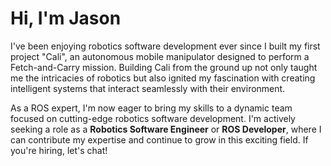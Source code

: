 # Hi, I'm Jason


I've been enjoying robotics software development ever since I built my first project "Cali", an autonomous mobile manipulator designed to perform a Fetch-and-Carry mission. Building Cali from the ground up not only taught me the intricacies of robotics but also ignited my fascination with creating intelligent systems that interact seamlessly with their environment.

As a ROS expert, I'm now eager to bring my skills to a dynamic team focused on cutting-edge robotics software development. I'm actively seeking a role as a **Robotics Software Engineer** or **ROS Developer**, where I can contribute my expertise and continue to grow in this exciting field. If you're hiring, let's chat!
